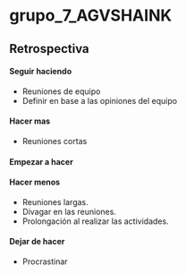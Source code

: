 # grupo_7_AGVSHAINK
## Retrospectiva

#### Seguir haciendo

- Reuniones de equipo
- Definir en base a las opiniones del equipo

#### Hacer mas

- Reuniones cortas

#### Empezar a hacer 


#### Hacer menos

- Reuniones largas.
- Divagar en las reuniones.
- Prolongación al realizar las actividades.

#### Dejar de hacer

- Procrastinar